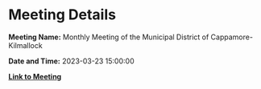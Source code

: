 # Meeting Details

**Meeting Name:** Monthly Meeting of the Municipal District of Cappamore-Kilmallock

**Date and Time:** 2023-03-23 15:00:00

**[Link to Meeting](https://www.limerick.ie/council/whats-on/monthly-meeting-of-the-municipal-district-of-cappamore-kilmallock-1)**
